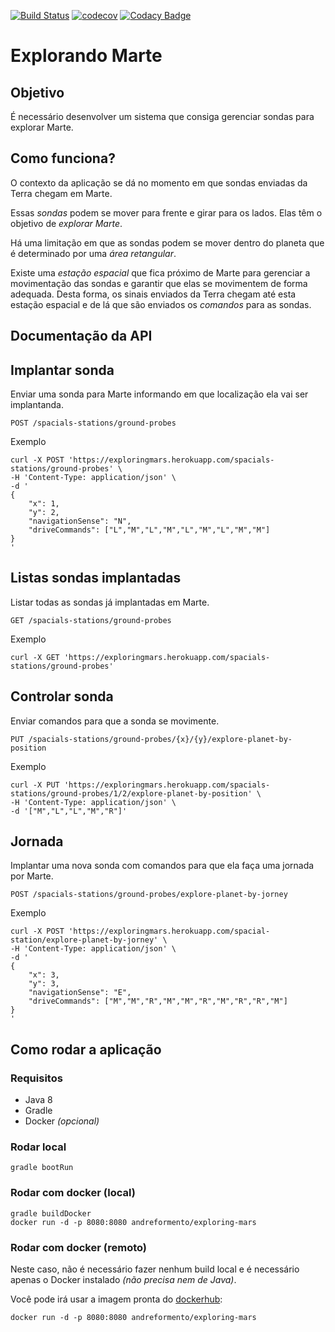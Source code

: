 [![Build Status](https://travis-ci.org/andreformento/exploring-mars.svg?branch=master)](https://travis-ci.org/andreformento/exploring-mars) [![codecov](https://codecov.io/gh/andreformento/exploring-mars/branch/master/graph/badge.svg)](https://codecov.io/gh/andreformento/exploring-mars) [![Codacy Badge](https://api.codacy.com/project/badge/Grade/b205e4b7bc0f440db0b53dbddd563dba)](https://www.codacy.com/app/andreformento/exploring-mars?utm_source=github.com&amp;utm_medium=referral&amp;utm_content=andreformento/exploring-mars&amp;utm_campaign=Badge_Grade)

# Explorando Marte

## Objetivo

É necessário desenvolver um sistema que consiga gerenciar sondas para explorar Marte.

## Como funciona?

O contexto da aplicação se dá no momento em que sondas enviadas da Terra chegam em Marte.

Essas *sondas* podem se mover para frente e girar para os lados. Elas têm o objetivo de *explorar Marte*.

Há uma limitação em que as sondas podem se mover dentro do planeta que é determinado por uma *área retangular*.

Existe uma *estação espacial* que fica próximo de Marte para gerenciar a movimentação das sondas e garantir que elas se movimentem de forma adequada. Desta forma, os sinais enviados da Terra chegam até esta estação espacial e de lá que são enviados os *comandos* para as sondas.

## Documentação da API

## Implantar sonda
Enviar uma sonda para Marte informando em que localização ela vai ser implantanda.
```
POST /spacials-stations/ground-probes
```
Exemplo
```
curl -X POST 'https://exploringmars.herokuapp.com/spacials-stations/ground-probes' \
-H 'Content-Type: application/json' \
-d '
{
    "x": 1,
    "y": 2,
    "navigationSense": "N",
    "driveCommands": ["L","M","L","M","L","M","L","M","M"]
}
'
```

## Listas sondas implantadas
Listar todas as sondas já implantadas em Marte.
```
GET /spacials-stations/ground-probes
```
Exemplo
```
curl -X GET 'https://exploringmars.herokuapp.com/spacials-stations/ground-probes'
```

## Controlar sonda
Enviar comandos para que a sonda se movimente.
```
PUT /spacials-stations/ground-probes/{x}/{y}/explore-planet-by-position
```
Exemplo
```
curl -X PUT 'https://exploringmars.herokuapp.com/spacials-stations/ground-probes/1/2/explore-planet-by-position' \
-H 'Content-Type: application/json' \
-d '["M","L","L","M","R"]'
```

## Jornada
Implantar uma nova sonda com comandos para que ela faça uma jornada por Marte.
```
POST /spacials-stations/ground-probes/explore-planet-by-jorney
```
Exemplo
```
curl -X POST 'https://exploringmars.herokuapp.com/spacial-station/explore-planet-by-jorney' \
-H 'Content-Type: application/json' \
-d '
{
    "x": 3,
    "y": 3,
    "navigationSense": "E",
    "driveCommands": ["M","M","R","M","M","R","M","R","R","M"]
}
'
```

## Como rodar a aplicação

### Requisitos
- Java 8
- Gradle
- Docker *(opcional)*

### Rodar local
```
gradle bootRun
```

### Rodar com docker (local)
```
gradle buildDocker
docker run -d -p 8080:8080 andreformento/exploring-mars
```

### Rodar com docker (remoto)
Neste caso, não é necessário fazer nenhum build local e é necessário apenas o Docker instalado *(não precisa nem de Java)*.

Você pode irá usar a imagem pronta do [dockerhub](https://hub.docker.com/r/andreformento/exploring-mars):
```
docker run -d -p 8080:8080 andreformento/exploring-mars
```
